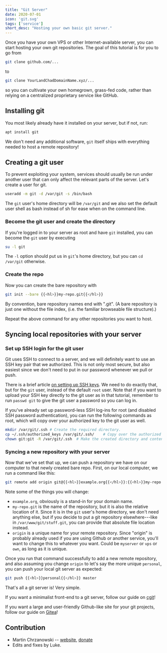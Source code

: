```yaml
---
title: "Git Server"
date: 2020-07-01
icon: 'git.svg'
tags: ['service']
short_desc: "Hosting your own basic git server."
---
```


Once you have your own VPS or other Internet-available server, you can
start hosting your own git repositories. The goal of this tutorial is
for you to go from

```sh
git clone github.com/...
```

to

```sh
git clone YourLandChadDomainName.xyz/...
```

so you can cultivate your own homegrown, grass-fed code, rather than
relying on a centralized proprietary service like GitHub.

## Installing git

You most likely already have it installed on your server, but if not,
run:

```sh
apt install git
```

We don\'t need any additional software, `git` itself ships with
everything needed to host a remote repository!

## Creating a git user

To prevent exploiting your system, services should usually be run under another
user that can only affect the relevant parts of the server. Let's create a user
for git.

```sh
useradd -m git -d /var/git -s /bin/bash
```

The `git` user's home directory will be `/var/git` and we also set the default
user shell as bash instead of sh for ease when on the command line.

### Become the git user and create the directory

If you\'re logged in to your server as root and have `git` installed,
you can become the `git` user by executing

```sh
su -l git
```

The `-l` option should put us in `git`'s home directory, but you can `cd
/var/git` otherwise.

### Create the repo

Now you can create the bare repository with

```sh
git init --bare {{<hl>}}my-repo.git{{</hl>}}
```

By convention, bare repository names end with \".git\". (A bare repository is
just one without the file index, (i.e. the familiar browseable file structure).)

Repeat the above command for any other repositories you want to host.

## Syncing local repositories with your server

### Set up SSH login for the git user

Git uses SSH to connect to a server, and we will definitely want to use an SSH
key pair that we authorized. This is not only most secure, but also easiest
since we don't need to put in our password whenever we pull or push.

There is a brief article [on setting up SSH keys](/sshkeys). We need to do
exactly that, but for the `git` user, instead of the default `root` user. Note
that if you want to upload your SSH key directly to the git user as in that
tutorial, remember to run `passwd git` to give the git user a password so you
can log in.

If you've already set up password-less SSH log-ins for root (and disabled SSH
password authentication), you can run the following commands as root, which
will copy over your authorized key to the git user as well.

```sh
mkdir /var/git/.ssh	# Create the required directory.
cp ~/.ssh/authorized_keys /var/git/.ssh/	# Copy over the authorized key.
chown git:git -R /var/git/.ssh	# Make the created directory and contents to be owned by the git user.

```

### Syncing a new repository with your server

Now that we've set that up, we can push a repository we have on our computer to
that newly created bare repo. First, on our local computer, we run a command like this:

```sh
git remote add origin git@{{<hl>}}example.org{{</hl>}}:{{<hl>}}my-repo.git{{</hl>}}
```

Note some of the things you will change:

- `example.org`, obviously is a stand-in for your domain name.
- `my-repo.git` is the name of the repository, but it is also the relative location of it. Since it is in the `git` user's home directory, we don't need anything else, but if you decide to put a git repository elsewhere---like in `/var/www/git/stuff.git`, you can provide that absolute file location instead.
- `origin` is a unique name for your remote repository. Since "origin" is probably already used if you are using Github or another service, you'll want to change this to whatever you want. Could be `myserver` or `vps` or `own`, as long as it is unique.

Once you run that command successfully to add a new remote repository, and also assuming you change `origin` to let's say the more unique `personal`, you can push your local git server as expected:

```sh
git push {{<hl>}}personal{{</hl>}} master
```

That's all a git server is! Very simple.

If you want a minimalist front-end to a git server, follow our guide on [cgit](/cgit)!

If you want a large and user-friendly Github-like site for your git projects, follow our guide on [Gitea](/gitea)!

## Contribution

- Martin Chrzanowski \-- [website](https://m-chrzan.xyz), [donate](https://m-chrzan.xyz/donate.html)
- Edits and fixes by Luke.
